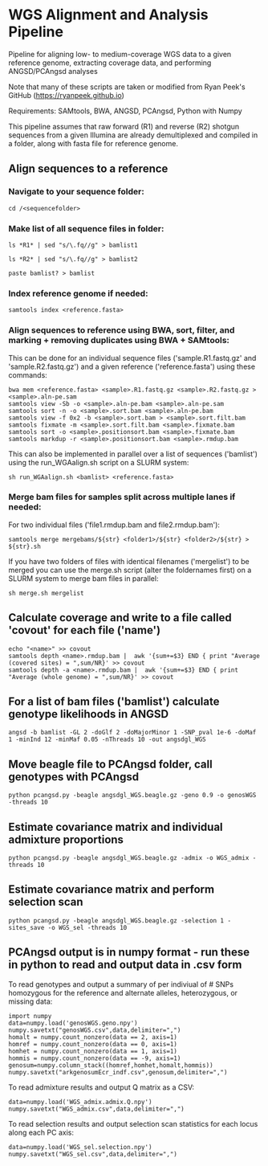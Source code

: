 # WGS Alignment and Analysis Pipeline
  
Pipeline for aligning low- to medium-coverage WGS data to a given reference genome, extracting coverage data, and performing ANGSD/PCAngsd analyses

Note that many of these scripts are taken or modified from Ryan Peek's GitHub (https://ryanpeek.github.io)

Requirements: SAMtools, BWA, ANGSD, PCAngsd, Python with Numpy

This pipeline assumes that raw forward (R1) and reverse (R2) shotgun sequences from a given Illumina are already demultiplexed and compiled in a folder, along with fasta file for reference genome.

## Align sequences to a reference

### Navigate to your sequence folder: 

    cd /<sequencefolder>

### Make list of all sequence files in folder:

    ls *R1* | sed "s/\.fq//g" > bamlist1

    ls *R2* | sed "s/\.fq//g" > bamlist2

    paste bamlist? > bamlist

### Index reference genome if needed:

    samtools index <reference.fasta>

### Align sequences to reference using BWA, sort, filter, and marking + removing duplicates using BWA + SAMtools:

This can be done for an individual sequence files ('sample.R1.fastq.gz' and 'sample.R2.fastq.gz') and a given reference ('reference.fasta') using these commands:

    bwa mem <reference.fasta> <sample>.R1.fastq.gz <sample>.R2.fastq.gz > <sample>.aln-pe.sam
    samtools view -Sb -o <sample>.aln-pe.bam <sample>.aln-pe.sam
    samtools sort -n -o <sample>.sort.bam <sample>.aln-pe.bam
    samtools view -f 0x2 -b <sample>.sort.bam > <sample>.sort.filt.bam
    samtools fixmate -m <sample>.sort.filt.bam <sample>.fixmate.bam
    samtools sort -o <sample>.positionsort.bam <sample>.fixmate.bam
    samtools markdup -r <sample>.positionsort.bam <sample>.rmdup.bam

This can also be implemented in parallel over a list of sequences ('bamlist') using the run_WGAalign.sh script on a SLURM system:
  
    sh run_WGAalign.sh <bamlist> <reference.fasta>

### Merge bam files for samples split across multiple lanes if needed:

For two individual files ('file1.rmdup.bam and file2.rmdup.bam'):

    samtools merge mergebams/${str} <folder1>/${str} <folder2>/${str} > ${str}.sh
    
If you have two folders of files with identical filenames ('mergelist') to be merged you can use the merge.sh script (alter the foldernames first) on a SLURM system to merge bam files in parallel:

    sh merge.sh mergelist

## Calculate coverage and write to a file called 'covout' for each file ('name')

    echo "<name>" >> covout
    samtools depth <name>.rmdup.bam |  awk '{sum+=$3} END { print "Average (covered sites) = ",sum/NR}' >> covout
    samtools depth -a <name>.rmdup.bam |  awk '{sum+=$3} END { print "Average (whole genome) = ",sum/NR}' >> covout

## For a list of bam files ('bamlist') calculate genotype likelihoods in ANGSD

    angsd -b bamlist -GL 2 -doGlf 2 -doMajorMinor 1 -SNP_pval 1e-6 -doMaf 1 -minInd 12 -minMaf 0.05 -nThreads 10 -out angsdgl_WGS

## Move beagle file to PCAngsd folder, call genotypes with PCAngsd

    python pcangsd.py -beagle angsdgl_WGS.beagle.gz -geno 0.9 -o genosWGS -threads 10
    
## Estimate covariance matrix and individual admixture proportions

    python pcangsd.py -beagle angsdgl_WGS.beagle.gz -admix -o WGS_admix -threads 10
    
## Estimate covariance matrix and perform selection scan

    python pcangsd.py -beagle angsdgl_WGS.beagle.gz -selection 1 -sites_save -o WGS_sel -threads 10
    
## PCAngsd output is in numpy format - run these in python to read and output data in .csv form

To read genotypes and output a summary of per indiviual of # SNPs homozygous for the reference and alternate alleles, heterozygous, or missing data:

    import numpy
    data=numpy.load('genosWGS.geno.npy')
    numpy.savetxt("genosWGS.csv",data,delimiter=",")
    homalt = numpy.count_nonzero(data == 2, axis=1)
    homref = numpy.count_nonzero(data == 0, axis=1)
    homhet = numpy.count_nonzero(data == 1, axis=1)
    hommis = numpy.count_nonzero(data == -9, axis=1)
    genosum=numpy.column_stack((homref,homhet,homalt,hommis))
    numpy.savetxt("arkgenosumEcr_indf.csv",genosum,delimiter=",")

To read admixture results and output Q matrix as a CSV:

    data=numpy.load('WGS_admix.admix.Q.npy')
    numpy.savetxt("WGS_admix.csv",data,delimiter=",")

To read selection results and output selection scan statistics for each locus along each PC axis:

    data=numpy.load('WGS_sel.selection.npy')
    numpy.savetxt("WGS_sel.csv",data,delimiter=",")
